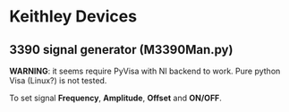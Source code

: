 # Keithley Devices

## 3390 signal generator (M3390Man.py)
__WARNING__: it seems require PyVisa with NI backend to work. Pure python Visa (Linux?) is not tested.

To set signal __Frequency__, __Amplitude__, __Offset__ and __ON/OFF__.

